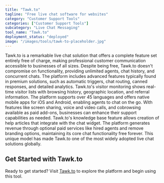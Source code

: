 ```yaml
---
title: "Tawk.to"
tagline: "Free live chat software for websites"
category: "Customer Support Tools"
categories: ["Customer Support Tools"]
subcategory: "Live Chat Messaging"
tool_name: "Tawk.to"
deployment_status: "deployed"
image: "/images/tools/tawk-to-placeholder.jpg"
---
```

Tawk.to is a remarkable live chat solution that offers a complete feature set entirely free of charge, making professional customer communication accessible to businesses of all sizes. Despite being free, Tawk.to doesn't compromise on functionality, providing unlimited agents, chat history, and concurrent chats. The platform includes advanced features typically found in premium solutions, such as automatic triggers, chat routing, canned responses, and detailed analytics. Tawk.to's visitor monitoring shows real-time visitor lists with browsing history, geographic location, and referral information. The platform supports over 45 languages and offers native mobile apps for iOS and Android, enabling agents to chat on the go. With features like screen sharing, voice and video calls, and cobrowsing available as paid add-ons, businesses can enhance their support capabilities as needed. Tawk.to's knowledge base feature allows creation of help articles that integrate with the chat widget. The platform generates revenue through optional paid services like hired agents and remove branding options, maintaining its core chat functionality free forever. This unique model has made Tawk.to one of the most widely adopted live chat solutions globally.
## Get Started with Tawk.to

Ready to get started? Visit [Tawk.to](https://tawkto.com) to explore the platform and begin using this tool.
